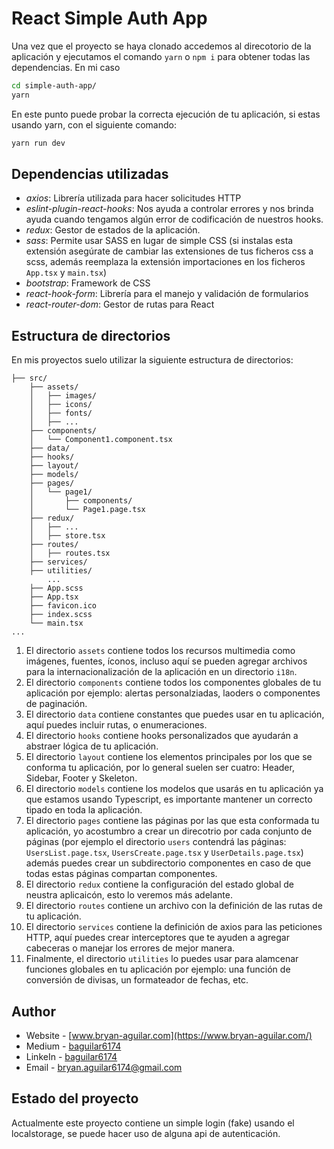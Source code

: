 # React Simple Auth App

Una vez que el proyecto se haya clonado accedemos al direcotorio de la aplicación y ejecutamos el comando `yarn` o `npm i` para obtener todas las dependencias. En mi caso

```bash
cd simple-auth-app/
yarn
```

En este punto puede probar la correcta ejecución de tu aplicación, si estas usando yarn, con el siguiente comando:

```bash
yarn run dev
```

## Dependencias utilizadas

* _axios_: Librería utilizada para hacer solicitudes HTTP
* _eslint-plugin-react-hooks_: Nos ayuda a controlar errores y nos brinda ayuda cuando tengamos algún error de codificación de nuestros hooks.
* _redux_: Gestor de estados de la aplicación.
* _sass_: Permite usar SASS en lugar de simple CSS (si instalas esta extensión asegúrate de cambiar las extensiones de tus ficheros css a scss, además reemplaza la extensión importaciones en los ficheros `App.tsx` y `main.tsx`)
* _bootstrap_: Framework de CSS
* _react-hook-form_: Librería para el manejo y validación de formularios
* _react-router-dom_: Gestor de rutas para React

## Estructura de directorios

En mis proyectos suelo utilizar la siguiente estructura de directorios:

```
├── src/
    ├── assets/
    │   ├── images/
    │   ├── icons/
    │   ├── fonts/
    │   ├── ...
    ├── components/
    │   └── Component1.component.tsx
    ├── data/
    ├── hooks/
    ├── layout/
    ├── models/
    ├── pages/
    │   └── page1/
    │       ├── components/
    │       └── Page1.page.tsx
    ├── redux/
    │   ├── ...
    │   ├── store.tsx
    ├── routes/
    │   ├── routes.tsx
    ├── services/
    ├── utilities/
		...
    ├── App.scss
    ├── App.tsx
    ├── favicon.ico
    ├── index.scss
    └── main.tsx
...
```

1. El directorio `assets` contiene todos los recursos multimedia como imágenes, fuentes, íconos, incluso aquí se pueden agregar archivos para la internacionalización de la aplicación en un directorio `i18n`.
2. El directorio `components` contiene todos los componentes globales de tu aplicación por ejemplo: alertas personalziadas, laoders o componentes de paginación.
3. El directorio `data` contiene constantes que puedes usar en tu aplicación, aquí puedes incluir rutas, o enumeraciones.
4. El directorio `hooks` contiene hooks personalizados que ayudarán a abstraer lógica de tu aplicación.
5. El directorio `layout` contiene los elementos principales por los que se conforma tu aplicación, por lo general suelen ser cuatro: Header, Sidebar, Footer y Skeleton.
6. El directorio `models` contiene los modelos que usarás en tu aplicación ya que estamos usando Typescript, es importante mantener un correcto tipado en toda la aplicación.
7. El directorio `pages` contiene las páginas por las que esta conformada tu aplicación, yo acostumbro a crear un direcotrio por cada conjunto de páginas (por ejemplo el directorio `users` contendrá las páginas: `UsersList.page.tsx`, `UsersCreate.page.tsx` y `UserDetails.page.tsx`) además puedes crear un subdirectorio componentes en caso de que todas estas páginas compartan componentes.
8. El directorio `redux` contiene la configuración del estado global de neustra aplicaicón, esto lo veremos más adelante.
9. El directorio `routes` contiene un archivo con la definición de las rutas de tu aplicación.
10. El directorio `services` contiene la definición de axios para las peticiones HTTP, aquí puedes crear interceptores que te ayuden a agregar cabeceras o manejar los errores de mejor manera.
11. Finalmente, el directorio `utilities` lo puedes usar para alamcenar funciones globales en tu aplicación por ejemplo: una función de conversión de divisas, un formateador de fechas, etc.

## Author

- Website - [www.bryan-aguilar.com](https://www.bryan-aguilar.com/)
- Medium - [baguilar6174](https://baguilar6174.medium.com/)
- LinkeIn - [baguilar6174](https://www.linkedin.com/in/baguilar6174)
- Email - [bryan.aguilar6174@gmail.com](mailto:bryan.aguilar6174@gmail.com)

## Estado del proyecto

Actualmente este proyecto contiene un simple login (fake) usando el localstorage, se puede hacer uso de alguna api de autenticación.
